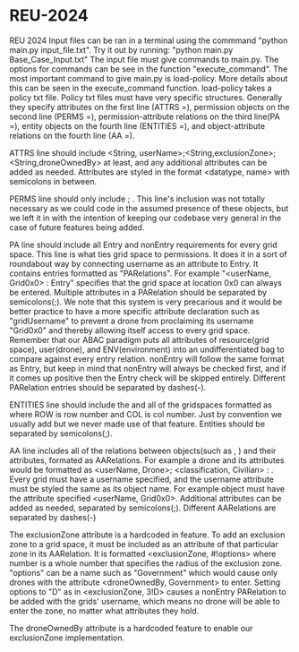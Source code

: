 # REU-2024
REU 2024
Input files can be ran in a terminal using the commmand "python main.py input_file.txt". Try it out by running:
    "python main.py Base_Case_Input.txt"
The input file must give commands to main.py. The options for commands can be see in the function "execute_command".
The most important command to give main.py is load-policy. More details about this can be seen in the execute_command function.
load-policy takes a policy txt file. Policy txt files must have very specific structures. Generally they specify attributes on the first line (ATTRS =), permission objects on the second line (PERMS =), permission-attribute relations on the third line(PA =), entity objects on the fourth line (ENTITIES =), and object-attribute relations on the fourth line (AA =). 

ATTRS line should include <String, userName>;<String,exclusionZone>;<String,droneOwnedBy> at least, and any additional attributes can be added as needed. Attributes are styled in the format <datatype, name> with semicolons in between. 

PERMS line should only include <Entry>; <nonEntry>. This line's inclusion was not totally necessary as we could code in the assumed presence of these objects, but we left it in with the intention of keeping our codebase very general in the case of future features being added.

PA line should include all Entry and nonEntry requirements for every grid space. This line is what ties grid space to permissions. It does it in a sort of roundabout way by connecting username as an attribute to Entry. It contains entries formatted as "PARelations". For example "<userName, Grid0x0> : Entry" specifies that the grid space at location 0x0 can always be entered. Multiple attributes in a PARelation should be separated by semicolons(;). We note that this system is very precarious and it would be better practice to have a more specific attribute declaration such as "gridUsername" to prevent a drone from proclaiming its username "Grid0x0" and thereby allowing itself access to every grid space. Remember that our ABAC paradigm puts all attributes of resource(grid space), user(drone), and ENV(environment) into an undifferentiated bag to compare against every entry relation. nonEntry will follow the same format as Entry, but keep in mind that nonEntry will always be checked first, and if it comes up positive then the Entry check will be skipped entirely. Different PARelation entries should be separated by dashes(-).

ENTITIES line should include the <Drone> and all of the gridspaces formatted as <GridROWxCOL> where ROW is row number and COL is col number. Just by convention we usually add <ENV> but we never made use of that feature. Entities should be separated by semicolons(;).

AA line includes all of the relations between objects(such as <Drone>, <Grid0x0>) and their attributes, formated as AARelations. For example a drone and its attributes would be formatted as <userName, Drone>; <classification, Civilian> : <Drone>. Every grid must have a username specified, and the username attribute must be styled the same as its object name. For example object <Grid0x0> must have the attribute specified <userName, Grid0x0>. Additional attributes can be added as needed, separated by semicolons(;). Different AARelations are separated by dashes(-)

The exclusionZone attribute is a hardcoded in feature. To add an exclusion zone to a grid space, it must be included as an attribute of that particular zone in its AARelation. It is formatted <exclusionZone, #!options> where number is a whole number that specifies the radius of the exclusion zone. "options" can be a name such as "Government" which would cause only drones with the attribute <droneOwnedBy, Government> to enter. Setting options to "D" as in <exclusionZone, 3!D> causes a nonEntry PARelation to be added with the grids' username, which means no drone will be able to enter the zone, no matter what attributes they hold. 

The droneOwnedBy attribute is a hardcoded feature to enable our exclusionZone implementation.